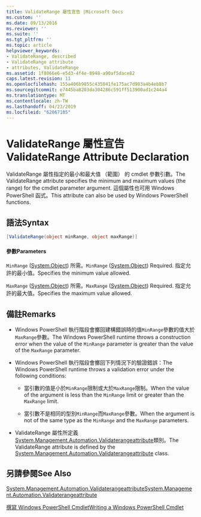 ```yaml
---
title: ValidateRange 屬性宣告 |Microsoft Docs
ms.custom: ''
ms.date: 09/13/2016
ms.reviewer: ''
ms.suite: ''
ms.tgt_pltfrm: ''
ms.topic: article
helpviewer_keywords:
- ValidateRange, described
- ValidateRange attribute
- attributes, ValidateRange
ms.assetid: 1f8066e6-e5d3-4f4e-8948-a90af5dace82
caps.latest.revision: 11
ms.openlocfilehash: 155a406b9855c435041fe175ac7d983a4b4eb8b7
ms.sourcegitcommit: e7445ba8203da304286c591ff513900ad1c244a4
ms.translationtype: MT
ms.contentlocale: zh-TW
ms.lasthandoff: 04/23/2019
ms.locfileid: "62067105"
---
```

# <a name="validaterange-attribute-declaration"></a><span data-ttu-id="760a8-102">ValidateRange 屬性宣告</span><span class="sxs-lookup"><span data-stu-id="760a8-102">ValidateRange Attribute Declaration</span></span>

<span data-ttu-id="760a8-103">ValidateRange 屬性指定的最小和最大值 （範圍） 的 cmdlet 參數引數。</span><span class="sxs-lookup"><span data-stu-id="760a8-103">The ValidateRange attribute specifies the minimum and maximum values (the range) for the cmdlet parameter argument.</span></span> <span data-ttu-id="760a8-104">這個屬性也可用 Windows PowerShell 函式。</span><span class="sxs-lookup"><span data-stu-id="760a8-104">This attribute can also be used by Windows PowerShell functions.</span></span>

## <a name="syntax"></a><span data-ttu-id="760a8-105">語法</span><span class="sxs-lookup"><span data-stu-id="760a8-105">Syntax</span></span>

```csharp
[ValidateRange(object minRange, object maxRange)]
```

#### <a name="parameters"></a><span data-ttu-id="760a8-106">參數</span><span class="sxs-lookup"><span data-stu-id="760a8-106">Parameters</span></span>

<span data-ttu-id="760a8-107">`MinRange` ([System.Object](/dotnet/api/system.object)) 所需。</span><span class="sxs-lookup"><span data-stu-id="760a8-107">`MinRange` ([System.Object](/dotnet/api/system.object)) Required.</span></span> <span data-ttu-id="760a8-108">指定允許的最小值。</span><span class="sxs-lookup"><span data-stu-id="760a8-108">Specifies the minimum value allowed.</span></span>

<span data-ttu-id="760a8-109">`MaxRange` ([System.Object](/dotnet/api/system.object)) 所需。</span><span class="sxs-lookup"><span data-stu-id="760a8-109">`MaxRange` ([System.Object](/dotnet/api/system.object)) Required.</span></span> <span data-ttu-id="760a8-110">指定允許的最大值。</span><span class="sxs-lookup"><span data-stu-id="760a8-110">Specifies the maximum value allowed.</span></span>

## <a name="remarks"></a><span data-ttu-id="760a8-111">備註</span><span class="sxs-lookup"><span data-stu-id="760a8-111">Remarks</span></span>

- <span data-ttu-id="760a8-112">Windows PowerShell 執行階段會擲回建構錯誤時的值`MinRange`參數的值大於`MaxRange`參數。</span><span class="sxs-lookup"><span data-stu-id="760a8-112">The Windows PowerShell runtime throws a construction error when the value of the `MinRange` parameter is greater than the value of the `MaxRange` parameter.</span></span>

- <span data-ttu-id="760a8-113">Windows PowerShell 執行階段會擲回下列情況下的驗證錯誤：</span><span class="sxs-lookup"><span data-stu-id="760a8-113">The Windows PowerShell runtime throws a validation error under the following conditions:</span></span>

    - <span data-ttu-id="760a8-114">當引數的值是小於`MinRange`限制或大於`MaxRange`限制。</span><span class="sxs-lookup"><span data-stu-id="760a8-114">When the value of the argument is less than the `MinRange` limit or greater than the `MaxRange` limit.</span></span>

    - <span data-ttu-id="760a8-115">當引數不是相同的型別`MinRange`而`MaxRange`參數。</span><span class="sxs-lookup"><span data-stu-id="760a8-115">When the argument is not of the same type as the `MinRange` and the `MaxRange` parameters.</span></span>

- <span data-ttu-id="760a8-116">ValidateRange 屬性所定義[System.Management.Automation.Validaterangeattribute](/dotnet/api/System.Management.Automation.ValidateRangeAttribute)類別。</span><span class="sxs-lookup"><span data-stu-id="760a8-116">The ValidateRange attribute is defined by the [System.Management.Automation.Validaterangeattribute](/dotnet/api/System.Management.Automation.ValidateRangeAttribute) class.</span></span>

## <a name="see-also"></a><span data-ttu-id="760a8-117">另請參閱</span><span class="sxs-lookup"><span data-stu-id="760a8-117">See Also</span></span>

[<span data-ttu-id="760a8-118">System.Management.Automation.Validaterangeattribute</span><span class="sxs-lookup"><span data-stu-id="760a8-118">System.Management.Automation.Validaterangeattribute</span></span>](/dotnet/api/System.Management.Automation.ValidateRangeAttribute)

[<span data-ttu-id="760a8-119">撰寫 Windows PowerShell Cmdlet</span><span class="sxs-lookup"><span data-stu-id="760a8-119">Writing a Windows PowerShell Cmdlet</span></span>](./writing-a-windows-powershell-cmdlet.md)
